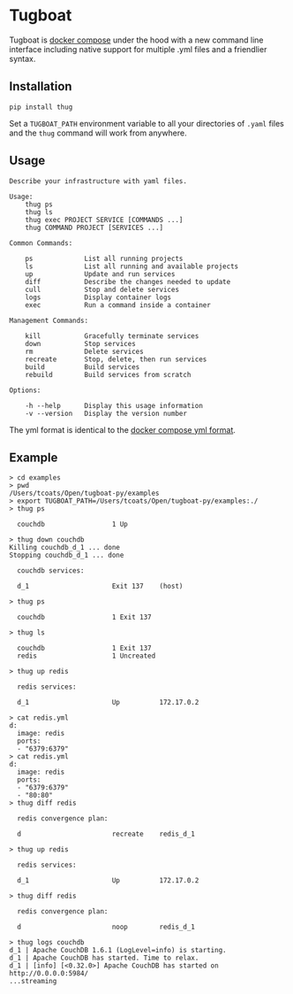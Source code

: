 # Tugboat
Tugboat is [docker compose](https://docs.docker.com/compose/) under the hood with a new command line interface including native support for multiple .yml files and a friendlier syntax.

## Installation
`pip install thug`

Set a `TUGBOAT_PATH` environment variable to all your directories of `.yaml` files and the `thug` command will work from anywhere.

## Usage

```
Describe your infrastructure with yaml files.

Usage:
    thug ps
    thug ls
    thug exec PROJECT SERVICE [COMMANDS ...]
    thug COMMAND PROJECT [SERVICES ...]

Common Commands:

    ps             List all running projects
    ls             List all running and available projects
    up             Update and run services
    diff           Describe the changes needed to update
    cull           Stop and delete services
    logs           Display container logs
    exec           Run a command inside a container

Management Commands:

    kill           Gracefully terminate services
    down           Stop services
    rm             Delete services
    recreate       Stop, delete, then run services
    build          Build services
    rebuild        Build services from scratch

Options:

    -h --help      Display this usage information
    -v --version   Display the version number

```

The yml format is identical to the [docker compose yml format](https://docs.docker.com/compose/yml/).

## Example

```
> cd examples
> pwd
/Users/tcoats/Open/tugboat-py/examples
> export TUGBOAT_PATH=/Users/tcoats/Open/tugboat-py/examples:./
> thug ps

  couchdb                 1 Up

> thug down couchdb
Killing couchdb_d_1 ... done
Stopping couchdb_d_1 ... done

  couchdb services:

  d_1                     Exit 137    (host)

> thug ps

  couchdb                 1 Exit 137

> thug ls

  couchdb                 1 Exit 137
  redis                   1 Uncreated

> thug up redis

  redis services:

  d_1                     Up          172.17.0.2

> cat redis.yml
d:
  image: redis
  ports:
  - "6379:6379"
> cat redis.yml
d:
  image: redis
  ports:
  - "6379:6379"
  - "80:80"
> thug diff redis

  redis convergence plan:

  d                       recreate    redis_d_1

> thug up redis

  redis services:

  d_1                     Up          172.17.0.2

> thug diff redis

  redis convergence plan:

  d                       noop        redis_d_1

> thug logs couchdb
d_1 | Apache CouchDB 1.6.1 (LogLevel=info) is starting.
d_1 | Apache CouchDB has started. Time to relax.
d_1 | [info] [<0.32.0>] Apache CouchDB has started on http://0.0.0.0:5984/
...streaming
```
